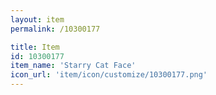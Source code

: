 ```yaml
---
layout: item
permalink: /10300177

title: Item
id: 10300177
item_name: 'Starry Cat Face'
icon_url: 'item/icon/customize/10300177.png'
---
```

